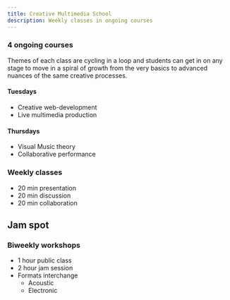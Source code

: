```yaml
---
title: Creative Multimedia School
description: Weekly classes in ongoing courses
---
```


<script setup>
import { defineClientComponent } from 'vitepress'

const CourseList = defineClientComponent(() => {
  return import('../.vitepress/components/CourseList.vue')
})

  </script>

<CourseList />

### 4 ongoing courses

Themes of each class are cycling in a loop and students can get in on any stage to move in a spiral of growth from the very basics to advanced nuances of the same creative processes.

#### Tuesdays

- Creative web-development
- Live multimedia production

#### Thursdays

- Visual Music theory
- Collaborative performance

### Weekly classes

- 20 min presentation
- 20 min discussion
- 20 min collaboration

## Jam spot

### Biweekly workshops

- 1 hour public class
- 2 hour jam session
- Formats interchange
  - Acoustic
  - Electronic

